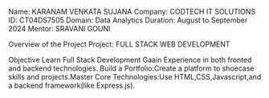 Name: KARANAM VENKATA SUJANA
Company: CODTECH IT SOLUTIONS
ID: CT04DS7505
Domain: Data Analytics
Duration: August to September 2024
Mentor: SRAVANI GOUNI

Overview of the Project
Project: FULL STACK WEB DEVELOPMENT

Objective
Learn Full Stack Development Gaain Experience in both fronted and backend technologies. Build a Portfolio:Create a
platform to shoecase skills and projects.Master Core Technologies:Use HTML,CSS,Javascript,and a backend
framework(like Express.js).

